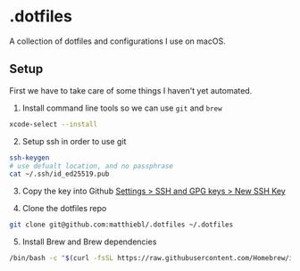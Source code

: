 # .dotfiles

A collection of dotfiles and configurations I use on macOS.

## Setup

First we have to take care of some things I haven't yet automated.

1.  Install command line tools so we can use `git` and `brew`
```zsh
xcode-select --install
```

2. Setup ssh in order to use git
```zsh
ssh-keygen
# use defualt location, and no passphrase
cat ~/.ssh/id_ed25519.pub
```

3. Copy the key into Github [Settings > SSH and GPG keys > New SSH Key](https://github.com/settings/ssh/new)

4. Clone the dotfiles repo
```zsh
git clone git@github.com:matthiebl/.dotfiles ~/.dotfiles
```

5. Install Brew and Brew dependencies
```zsh
/bin/bash -c "$(curl -fsSL https://raw.githubusercontent.com/Homebrew/install/HEAD/install.sh)"
```

